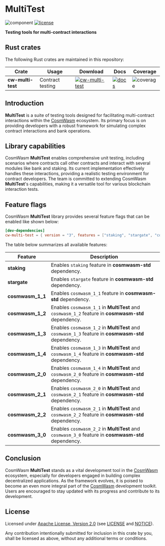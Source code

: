 # MultiTest

![component][component-badge]
[![license][apache-badge]][apache-url]

[component-badge]: https://img.shields.io/badge/CosmWasm_component-6343ae.svg
[crates-badge]: https://img.shields.io/crates/v/cw-multi-test.svg
[crates-url]: https://crates.io/crates/cw-multi-test
[docs-badge]: https://docs.rs/cw-multi-test/badge.svg
[docs-url]: https://docs.rs/cw-multi-test
[coverage-badge]: https://img.shields.io/badge/coverage-94%25%20%E2%94%82%2093%25%20%E2%94%82%2095%25-21b577.svg
[apache-badge]: https://img.shields.io/badge/License-Apache%202.0-blue.svg
[apache-url]: LICENSE
[notice-url]: NOTICE
[CosmWasm]: https://github.com/CosmWasm

**Testing tools for multi-contract interactions**

## Rust crates

The following Rust crates are maintained in this repository:

| Crate             | Usage            | Download                                     | Docs                            | Coverage                    |
|-------------------|------------------|----------------------------------------------|---------------------------------|-----------------------------|
| **cw-multi-test** | Contract testing | [![cw-multi-test][crates-badge]][crates-url] | [![docs][docs-badge]][docs-url] | ![coverage][coverage-badge] |

## Introduction

**MultiTest** is a suite of testing tools designed for facilitating multi-contract
interactions within the [CosmWasm] ecosystem.
Its primary focus is on providing developers with a robust framework for simulating
complex contract interactions and bank operations.

## Library capabilities

CosmWasm **MultiTest** enables comprehensive unit testing, including scenarios where contracts
call other contracts and interact with several modules like bank and staking. Its current implementation
effectively handles these interactions, providing a realistic testing environment for contract developers.
The team is committed to extending CosmWasm **MultiTest**'s capabilities, making it a versatile tool
for various blockchain interaction tests.

## Feature flags

CosmWasm **MultiTest** library provides several feature flags that can be enabled like shown below:

```toml
[dev-dependencies]
cw-multi-test = { version = "3", features = ["staking", "stargate", "cosmwasm_3_0"] }
```

The table below summarizes all available features:

| Feature          | Description                                                                                        |
|------------------|----------------------------------------------------------------------------------------------------|
| **staking**      | Enables `staking` feature in **cosmwasm-std** dependency.                                          |
| **stargate**     | Enables `stargate` feature in **cosmwasm-std** dependency.                                         |
| **cosmwasm_1_1** | Enables `cosmwasm_1_1` feature in **cosmwasm-std** dependency.                                     |
| **cosmwasm_1_2** | Enables `cosmwasm_1_1` in **MultiTest** and `cosmwasm_1_2` feature in **cosmwasm-std** dependency. |
| **cosmwasm_1_3** | Enables `cosmwasm_1_2` in **MultiTest** and `cosmwasm_1_3` feature in **cosmwasm-std** dependency. |
| **cosmwasm_1_4** | Enables `cosmwasm_1_3` in **MultiTest** and `cosmwasm_1_4` feature in **cosmwasm-std** dependency. |
| **cosmwasm_2_0** | Enables `cosmwasm_1_4` in **MultiTest** and `cosmwasm_2_0` feature in **cosmwasm-std** dependency. |
| **cosmwasm_2_1** | Enables `cosmwasm_2_0` in **MultiTest** and `cosmwasm_2_1` feature in **cosmwasm-std** dependency. |
| **cosmwasm_2_2** | Enables `cosmwasm_2_1` in **MultiTest** and `cosmwasm_2_2` feature in **cosmwasm-std** dependency. |
| **cosmwasm_3_0** | Enables `cosmwasm_2_2` in **MultiTest** and `cosmwasm_3_0` feature in **cosmwasm-std** dependency. |

## Conclusion

CosmWasm **MultiTest** stands as a vital development tool in the [CosmWasm] ecosystem,
especially for developers engaged in building complex decentralized applications.
As the framework evolves, it is poised to become an even more integral part of the [CosmWasm] development toolkit.
Users are encouraged to stay updated with its progress and contribute to its development.

## License

Licensed under [Apache License, Version 2.0](https://www.apache.org/licenses/LICENSE-2.0)
(see [LICENSE][apache-url] and [NOTICE][notice-url]).

Any contribution intentionally submitted for inclusion in this crate by you,
shall be licensed as above, without any additional terms or conditions.
